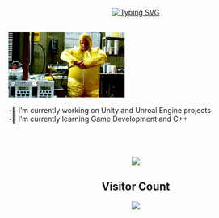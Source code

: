 <p align="center">
<a href="https://git.io/typing-svg"><img src="https://readme-typing-svg.herokuapp.com?font=Roboto&pause=1000&&color=ACF78C&center=true&vCenter=true&width=435&lines=Hello+There!;I+Love+Game+Dev;Hope+You'll+Find+Something+Useful" alt="Typing SVG" /></a>
</p>  
<br/>
<img src="https://github.com/melihacil/melihacil/blob/d5c8f5d0c4dbfca04ade2db8ef78a7e20d9c8710/JesseDancingGif.gif" class="center" width="230">

-🔭 I’m currently working on Unity and Unreal Engine projects<br/>
-🌱 I’m currently learning Game Development and C++<br/>  
<br/> 
<br/> 

 
 
 
 <p align = 'center'><a href="https://github.com/melihacil/" target="_blank"><img align="center" src="https://github-readme-stats.vercel.app/api/top-langs/?username=melihacil&layout=compact&theme=gruvbox&hide_border=false" /></a></p>


<h2 align='center'>Visitor Count</h2>
<p align = 'center'><img src="https://profile-counter.glitch.me/melihacil/count.svg"/></p>

